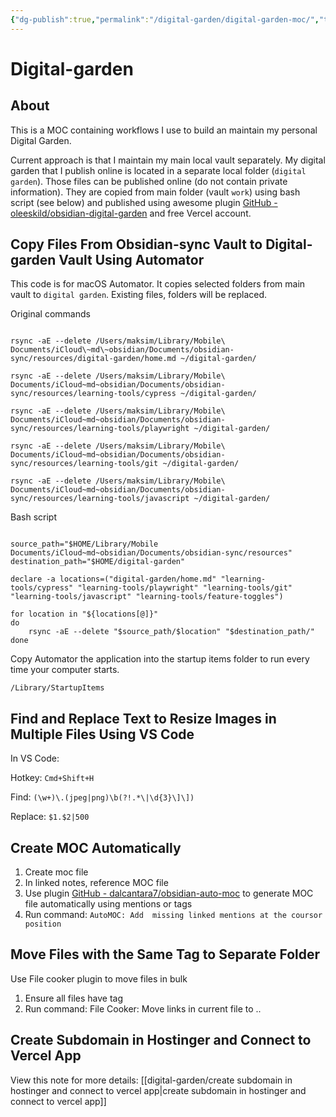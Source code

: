 ```yaml
---
{"dg-publish":true,"permalink":"/digital-garden/digital-garden-moc/","tags":["digital-garden"],"created":"","updated":""}
---
```



# Digital-garden

## About

This is a MOC containing workflows I use to build an maintain my personal Digital Garden. 

Current approach is that I maintain my main local vault separately. My digital garden that I publish online is located in a separate local folder (`digital garden`). Those files can be published online (do not contain private information). They are copied from main folder (vault `work`) using bash script (see below) and published using awesome plugin [GitHub - oleeskild/obsidian-digital-garden](https://github.com/oleeskild/obsidian-digital-garden) and free Vercel account. 

## Copy Files From Obsidian-sync Vault to Digital-garden Vault Using Automator

This code is for macOS Automator. It copies selected folders from main vault to `digital garden`. Existing files, folders will be replaced.

Original commands 

```Shell

rsync -aE --delete /Users/maksim/Library/Mobile\ Documents/iCloud\~md\~obsidian/Documents/obsidian-sync/resources/digital-garden/home.md ~/digital-garden/

rsync -aE --delete /Users/maksim/Library/Mobile\ Documents/iCloud~md~obsidian/Documents/obsidian-sync/resources/learning-tools/cypress ~/digital-garden/

rsync -aE --delete /Users/maksim/Library/Mobile\ Documents/iCloud~md~obsidian/Documents/obsidian-sync/resources/learning-tools/playwright ~/digital-garden/

rsync -aE --delete /Users/maksim/Library/Mobile\ Documents/iCloud~md~obsidian/Documents/obsidian-sync/resources/learning-tools/git ~/digital-garden/

rsync -aE --delete /Users/maksim/Library/Mobile\ Documents/iCloud~md~obsidian/Documents/obsidian-sync/resources/learning-tools/javascript ~/digital-garden/

```

Bash script

```Shell

source_path="$HOME/Library/Mobile Documents/iCloud~md~obsidian/Documents/obsidian-sync/resources"
destination_path="$HOME/digital-garden"

declare -a locations=("digital-garden/home.md" "learning-tools/cypress" "learning-tools/playwright" "learning-tools/git" "learning-tools/javascript" "learning-tools/feature-toggles")

for location in "${locations[@]}"
do
    rsync -aE --delete "$source_path/$location" "$destination_path/"
done

```

 Copy Automator the application into the startup items folder to run every time your computer starts.

```Shell
/Library/StartupItems
```

## Find and Replace Text to Resize Images in Multiple Files Using VS Code

In VS Code:

Hotkey: `Cmd+Shift+H`

Find: `(\w+)\.(jpeg|png)\b(?!.*\|\d{3}\]\])`

Replace: `$1.$2|500`

## Create MOC Automatically

1. Create moc file
2. In linked notes, reference MOC file
3. Use plugin [GitHub - dalcantara7/obsidian-auto-moc](https://github.com/dalcantara7/obsidian-auto-moc) to generate MOC file automatically using mentions or tags
4. Run command: `AutoMOC: Add  missing linked mentions at the coursor position`

## Move Files with the Same Tag to Separate Folder

Use File cooker plugin to move files in bulk

1. Ensure all files have tag
2. Run command: File Cooker: Move links in current file to ..

## Create Subdomain in Hostinger and Connect to Vercel App

View this note for more details: [[digital-garden/create subdomain in hostinger and connect to vercel app\|create subdomain in hostinger and connect to vercel app]]


